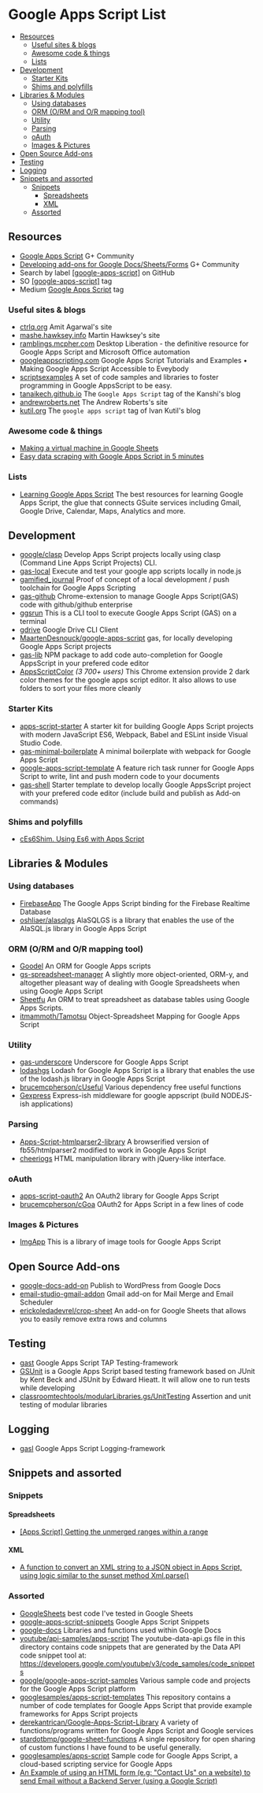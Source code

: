 # Google Apps Script List

<!-- TOC depthFrom:2 -->

- [Resources](#resources)
  - [Useful sites & blogs](#useful-sites--blogs)
  - [Awesome code & things](#awesome-code--things)
  - [Lists](#lists)
- [Development](#development)
  - [Starter Kits](#starter-kits)
  - [Shims and polyfills](#shims-and-polyfills)
- [Libraries & Modules](#libraries--modules)
  - [Using databases](#using-databases)
  - [ORM (O/RM and O/R mapping tool)](#orm-orm-and-or-mapping-tool)
  - [Utility](#utility)
  - [Parsing](#parsing)
  - [oAuth](#oauth)
  - [Images & Pictures](#images--pictures)
- [Open Source Add-ons](#open-source-add-ons)
- [Testing](#testing)
- [Logging](#logging)
- [Snippets and assorted](#snippets-and-assorted)
  - [Snippets](#snippets)
    - [Spreadsheets](#spreadsheets)
    - [XML](#xml)
  - [Assorted](#assorted)

<!-- /TOC -->

## Resources

- [Google Apps Script](https://plus.google.com/communities/102471985047225101769) G+ Community
- [Developing add-ons for Google Docs/Sheets/Forms](https://plus.google.com/u/0/communities/117193953428311185494) G+ Community
- Search by label  [[google-apps-script]](https://github.com/search?q=topic%3Agoogle-apps-script) on GitHub
- SO [[google-apps-script]](http://stackoverflow.com/questions/tagged/google-apps-script) tag
- Medium [Google Apps Script](https://medium.com/tag/google-apps-script) tag

### Useful sites & blogs

- [ctrlq.org](https://ctrlq.org/dev/google-apps-script) Amit Agarwal's site
- [mashe.hawksey.info](https://mashe.hawksey.info/category/google/google-apps-script) Martin Hawksey's site
- [ramblings.mcpher.com](http://ramblings.mcpher.com/) Desktop Liberation - the definitive resource for Google Apps Script and Microsoft Office automation
- [googleappscripting.com](http://googleappscripting.com) Google Apps Script Tutorials and Examples • Making Google Apps Script Accessible to Eveybody
- [scriptsexamples](https://sites.google.com/site/scriptsexamples/custom-methods) A set of code samples and libraries to foster programming in Google AppsScript to be easy.
- [tanaikech.github.io](https://tanaikech.github.io/tags/google-apps-script/) The `Google Apps Script` tag of the Kanshi's blog
- [andrewroberts.net](http://www.andrewroberts.net) The Andrew Roberts's site
- [kutil.org](http://www.kutil.org/search/label/google%20apps%20script) The `google apps script` tag of Ivan Kutil's blog

### Awesome code & things

- [Making a virtual machine in Google Sheets](http://briansteffens.com/2017/07/03/google-sheets-virtual-machine.html)
- [Easy data scraping with Google Apps Script in 5 minutes](http://www.kutil.org/2016/01/easy-data-scrapping-with-google-apps.html)

### Lists

- [Learning Google Apps Script](https://gist.github.com/labnol/0b67f812a827fd9babc5) The best resources for learning Google Apps Script, the glue that connects GSuite services including Gmail, Google Drive, Calendar, Maps, Analytics and more.

## Development

- [google/clasp](https://github.com/google/clasp) Develop Apps Script projects locally using clasp (Command Line Apps Script Projects) CLI.
- [gas-local](https://github.com/mzagorny/gas-local) Execute and test your google app scripts locally in node.js
- [gamified_journal](https://github.com/brainysmurf/gamified_journal) Proof of concept of a local development / push toolchain for Google Apps Scripting
- [gas-github](https://github.com/leonhartX/gas-github) Chrome-extension to manage Google Apps Script(GAS) code with github/github enterprise
- [ggsrun](https://github.com/tanaikech/ggsrun) This is a CLI tool to execute Google Apps Script (GAS) on a terminal
- [gdrive](https://github.com/prasmussen/gdrive) Google Drive CLI Client
- [MaartenDesnouck/google-apps-script](https://github.com/MaartenDesnouck/google-apps-script) gas, for locally developing Google Apps Script projects
- [gas-lib](https://www.npmjs.com/package/gas-lib) NPM package to add code auto-completion for Google AppsScript in your prefered code editor
- [AppsScriptColor](https://chrome.google.com/webstore/detail/appsscript-color/ciggahcpieccaejjdpkllokejakhkome) *(3 700+ users)* This Chrome extension provide 2 dark color themes for the google apps script editor. It also allows to use folders to sort your files more cleanly

### Starter Kits

- [apps-script-starter](https://github.com/labnol/apps-script-starter) A starter kit for building Google Apps Script projects with modern JavaScript ES6, Webpack, Babel and ESLint inside Visual Studio Code.
- [gas-minimal-boilerplate](https://github.com/asciian/gas-minimal-boilerplate) A minimal boilerplate with webpack for Google Apps Script
- [google-apps-script-template](https://github.com/nirazul/google-apps-script-template) A feature rich task runner for Google Apps Script to write, lint and push modern code to your documents
- [gas-shell](https://github.com/JeanRemiDelteil/gas-shell) Starter template to develop locally Google AppsScript project with your prefered code editor (include build and publish as Add-on commands)

### Shims and polyfills

- [cEs6Shim. Using Es6 with Apps Script](http://ramblings.mcpher.com/Home/excelquirks/gassnips/es6shim)

## Libraries & Modules

### Using databases

- [FirebaseApp](https://github.com/RomainVialard/FirebaseApp) The Google Apps Script binding for the Firebase Realtime Database
- [oshliaer/alasqlgs](https://github.com/oshliaer/alasqlgs) AlaSQLGS is a library that enables the use of the AlaSQL.js library in Google Apps Script

### ORM (O/RM and O/R mapping tool)

- [Goodel](https://github.com/7imon7ays/Goodel) An ORM for Google Apps scripts
- [gs-spreadsheet-manager](https://github.com/jsoma/gs-spreadsheet-manager) A slightly more object-oriented, ORM-y, and altogether pleasant way of dealing with Google Spreadsheets when using Google Apps Script
- [Sheetfu](https://github.com/socialpoint-labs/sheetfu) An ORM to treat spreadsheet as database tables using Google Apps Scripts. 
- [itmammoth/Tamotsu](https://github.com/itmammoth/Tamotsu) Object-Spreadsheet Mapping for Google Apps Script

### Utility

- [gas-underscore](https://github.com/simula-innovation/gas-underscore) Underscore for Google Apps Script
- [lodashgs](https://github.com/oshliaer/lodashgs) Lodash for Google Apps Script is a library that enables the use of the lodash.js library in Google Apps Script
- [brucemcpherson/cUseful](https://github.com/brucemcpherson/cUseful) Various dependency free useful functions
- [Gexpress](https://github.com/coderofsalvation/Gexpress) Express-ish middleware for google appscript (build NODEJS-ish  applications)

### Parsing

- [Apps-Script-htmlparser2-library](https://github.com/Spencer-Easton/Apps-Script-htmlparser2-library) A browserified version of fb55/htmlparser2 modified to work in Google Apps Script
- [cheeriogs](https://github.com/asciian/cheeriogs) HTML manipulation library with jQuery-like interface.

### oAuth

- [apps-script-oauth2](https://github.com/googlesamples/apps-script-oauth2) An OAuth2 library for Google Apps Script
- [brucemcpherson/cGoa](https://github.com/brucemcpherson/cGoa) OAuth2 for Apps Script in a few lines of code

### Images & Pictures

- [ImgApp](https://github.com/tanaikech/ImgApp) This is a library of image tools for Google Apps Script

## Open Source Add-ons

- [google-docs-add-on](https://github.com/Automattic/google-docs-add-on) Publish to WordPress from Google Docs
- [email-studio-gmail-addon](https://github.com/labnol/email-studio-gmail-addon) Gmail add-on for Mail Merge and Email Scheduler
- [erickoledadevrel/crop-sheet](https://github.com/erickoledadevrel/crop-sheet) An add-on for Google Sheets that allows you to easily remove extra rows and columns

## Testing

- [gast](https://github.com/zixia/gast) Google Apps Script TAP Testing-framework
- [GSUnit](https://sites.google.com/site/scriptsexamples/custom-methods/gsunit) is a Google Apps Script based testing framework based on JUnit by Kent Beck and JSUnit by Edward Hieatt. It will allow one to run tests while developing
- [classroomtechtools/modularLibraries.gs/UnitTesting](https://github.com/classroomtechtools/modularLibraries.gs/tree/master/UnitTesting) 
Assertion and unit testing of modular libraries

## Logging

- [gasl](https://github.com/zixia/gasl) Google Apps Script Logging-framework

## Snippets and assorted

### Snippets

#### Spreadsheets

- [[Apps Script] Getting the unmerged ranges within a range](https://gist.github.com/erickoledadevrel/6fa9b256f41b5d7646ba6ed37e0f8018)

#### XML

- [A function to convert an XML string to a JSON object in Apps Script, using logic similar to the sunset method Xml.parse()](https://gist.github.com/erickoledadevrel/6b1e9e2796e3c21f669f)



### Assorted

- [GoogleSheets](https://github.com/Max-Makhrov/GoogleSheets) best code I've tested in Google Sheets
- [google-apps-script-snippets](https://github.com/oshliaer/google-apps-script-snippets) Google Apps Script Snippets
- [google-docs](https://github.com/fastfedora/google-docs) Libraries and functions used within Google Docs
- [youtube/api-samples/apps-script](https://github.com/youtube/api-samples/tree/master/apps-script/snippets) The youtube-data-api.gs file in this directory contains code snippets that are generated by the Data API code snippet tool at: https://developers.google.com/youtube/v3/code_samples/code_snippets
- [google/google-apps-script-samples](https://github.com/google/google-apps-script-samples) Various sample code and projects for the Google Apps Script platform
- [googlesamples/apps-script-templates](https://github.com/googlesamples/apps-script-templates) This repository contains a number of code templates for Google Apps Script that provide example frameworks for Apps Script projects
- [derekantrican/Google-Apps-Script-Library](https://github.com/derekantrican/Google-Apps-Script-Library) A variety of functions/programs written for Google Apps Script and Google services
- [stardotbmp/google-sheet-functions](https://github.com/stardotbmp/google-sheet-functions) A single repository for open sharing of custom functions I have found to be useful generally.
- [googlesamples/apps-script](https://github.com/googlesamples/apps-script) Sample code for Google Apps Script, a cloud-based scripting service for Google Apps
- [An Example of using an HTML form (e.g: "Contact Us" on a website) to send Email without a Backend Server (using a Google Script)](https://github.com/dwyl/html-form-send-email-via-google-script-without-server)
